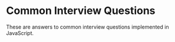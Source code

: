 # Common Interview Questions

These are answers to common interview questions implemented in JavaScript.
